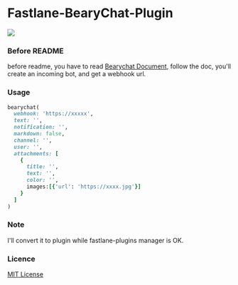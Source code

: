 # Fastlane-BearyChat-Plugin

![](https://img.shields.io/badge/_status_-_under--construction_-brightgreen.svg)

### Before README
before readme, you have to read [Bearychat Document](https://bearychat.com/integrations/incoming),
follow the doc, you'll create an incoming bot, and get a webhook url.

### Usage
```ruby
bearychat(
  webhook: 'https://xxxxx',
  text: '',
  notification: '',
  markdown: false,
  channel: '',
  user: '',
  attachments: [
    {
      title: '',
      text: '',
      color: '',
      images:[{'url': 'https://xxxx.jpg'}]
    }
  ]
)
```

### Note
I'll convert it to plugin while fastlane-plugins manager is OK.

### Licence
[MIT License](LICENSE)
